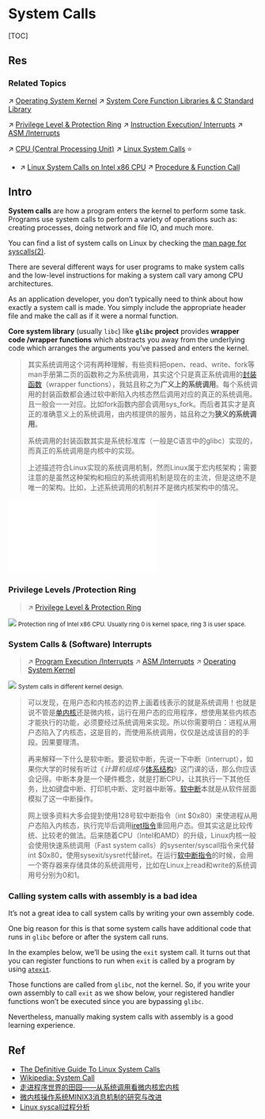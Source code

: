 # System Calls

[TOC]



## Res
### Related Topics
↗ [Operating System Kernel](../../../../🥷🏼%20Operating%20System%20(Engineering%20Part)/📟%20System%20Level%20Programming/😴%20Operating%20System%20Components%20&%20Runtime%20Libraries/🫀%20Operating%20System%20Kernel/Operating%20System%20Kernel.md)
↗ [System Core Function Libraries & C Standard Library](../../../../🥷🏼%20Operating%20System%20(Engineering%20Part)/📟%20System%20Level%20Programming/😴%20Operating%20System%20Components%20&%20Runtime%20Libraries/📌%20System%20Core%20Function%20Libraries%20&%20C%20Standard%20Library/System%20Core%20Function%20Libraries%20&%20C%20Standard%20Library.md)

↗ [Privilege Level & Protection Ring](../../../Computer%20Architecture/Instruction%20Set%20Architecture%20(ISA)%20&%20Processor%20Architecture/📌%20ISA%20Basics/Privilege%20Level%20&%20Protection%20Ring.md)
↗ [Instruction Execution/ Interrupts](../../../../🛣️%20Program%20Execution%20&%20Compilation%20System/🧙🏿‍♀️%20Execution%20(Runtime)/Instruction%20Execution/Interrupts.md)
↗ [ASM /Interrupts](../../../../👩‍💻%20Programming%20Methodology%20and%20Languages/ASM%20(Assembly%20Languages)/x86%20ISA%20Based%20ASM/⚡️%20ASM%20Advance/Interrupts/Interrupts.md)

↗ [CPU (Central Processing Unit)](../../../Computer%20Architecture/Computer%20Microarchitectures%20(Computer%20Organization)%20&%20von%20Neumann%20Model/🚦%20Computer%20Processors%20&%20Logic%20Chips/Microprocessors%20Unit%20(MPU)/CPU%20(Central%20Processing%20Unit)/CPU%20(Central%20Processing%20Unit).md)
↗ [Linux System Calls](../../../../🥷🏼%20Operating%20System%20(Engineering%20Part)/Linux%20(Derived%20From%20UNIX%20Family)/🔩%20Linux%20Kernel/👽%20Linux%20System%20Calls/Linux%20System%20Calls.md) ⭐
- ↗ [Linux System Calls on Intel x86 CPU](../../../../🥷🏼%20Operating%20System%20(Engineering%20Part)/Linux%20(Derived%20From%20UNIX%20Family)/🔩%20Linux%20Kernel/👽%20Linux%20System%20Calls/Linux%20System%20Calls%20on%20Intel%20x86%20CPU/Linux%20System%20Calls%20on%20Intel%20x86%20CPU.md)
↗ [Procedure & Function Call](../../../../🛣️%20Program%20Execution%20&%20Compilation%20System/🧙🏿‍♀️%20Execution%20(Runtime)/Procedure%20&%20Function%20Call/Procedure%20&%20Function%20Call.md)



## Intro
**System calls** are how a program enters the kernel to perform some task. Programs use system calls to perform a variety of operations such as: creating processes, doing network and file IO, and much more.

You can find a list of system calls on Linux by checking the [man page for syscalls(2)](http://man7.org/linux/man-pages/man2/syscalls.2.html).

There are several different ways for user programs to make system calls and the low-level instructions for making a system call vary among CPU architectures.

As an application developer, you don’t typically need to think about how exactly a system call is made. You simply include the appropriate header file and make the call as if it were a normal function.

**Core system library** (usually `libc`) like **`glibc` project** provides **wrapper code /wrapper functions** which abstracts you away from the underlying code which arranges the arguments you’ve passed and enters the kernel.

> 其实系统调用这个词有两种理解，有些资料把open、read、write、fork等man手册第二页的函数称之为系统调用，其实这个只是真正系统调用的[封装函数](https://www.zhihu.com/search?q=%E5%B0%81%E8%A3%85%E5%87%BD%E6%95%B0&search_source=Entity&hybrid_search_source=Entity&hybrid_search_extra=%7B%22sourceType%22%3A%22answer%22%2C%22sourceId%22%3A1329177990%7D)（wrapper functions），我姑且称之为**广义上的系统调用**。每个系统调用的封装函数都会通过软中断陷入内核态然后调用对应的真正的系统调用。且一般会一一对应。比如fork函数内部会调用sys_fork。而后者其实才是真正的准确意义上的系统调用，由内核提供的服务，姑且称之为**狭义的系统调用**。
> 
> 系统调用的封装函数其实是系统标准库（一般是C语言中的glibc）实现的，而真正的系统调用是内核中的实现。
> 
> 上述描述符合Linux实现的系统调用机制，然而Linux属于宏内核架构；需要注意的是虽然这种架构和相应的系统调用机制是现在的主流，但是这绝不是唯一的架构。比如，上述系统调用的机制并不是微内核架构中的情况。

![protection_ring.excalidraw | 800](../../../../../../Assets/Illustrations/Computer%20System/protection_ring.excalidraw.md)


### Privilege Levels /Protection Ring
> ↗ [Privilege Level & Protection Ring](../../../Computer%20Architecture/Instruction%20Set%20Architecture%20(ISA)%20&%20Processor%20Architecture/📌%20ISA%20Basics/Privilege%20Level%20&%20Protection%20Ring.md)


![](../../../../../../../Assets/Pics/Pasted%20image%2020240217173550.png)
<small>Protection ring of Intel x86 CPU. Usually ring 0 is kernel space, ring 3 is user space.</small>


### System Calls & (Software) Interrupts
> ↗ [Program Execution /Interrupts](../../../../🛣️%20Program%20Execution%20&%20Compilation%20System/🧙🏿‍♀️%20Execution%20(Runtime)/Instruction%20Execution/Interrupts.md)
> ↗ [ASM /Interrupts](../../../../👩‍💻%20Programming%20Methodology%20and%20Languages/ASM%20(Assembly%20Languages)/x86%20ISA%20Based%20ASM/⚡️%20ASM%20Advance/Interrupts/Interrupts.md)
> ↗ [Operating System Kernel](../../../../🥷🏼%20Operating%20System%20(Engineering%20Part)/📟%20System%20Level%20Programming/😴%20Operating%20System%20Components%20&%20Runtime%20Libraries/🫀%20Operating%20System%20Kernel/Operating%20System%20Kernel.md)

![](../../../../../../../Assets/Pics/Pasted%20image%2020240217141037.png)
<small>System calls in different kernel design.</small>

> 可以发现，在用户态和内核态的边界上画着线表示的就是系统调用！也就是说不管是[单内核](https://www.zhihu.com/search?q=%E5%8D%95%E5%86%85%E6%A0%B8&search_source=Entity&hybrid_search_source=Entity&hybrid_search_extra=%7B%22sourceType%22%3A%22answer%22%2C%22sourceId%22%3A1329177990%7D)还是微内核，运行在用户态的应用程序，想使用某些内核态才能执行的功能，必须要经过系统调用来实现。所以你需要明白：进程从用户态陷入了内核态，这是目的，而使用系统调用，仅仅是达成该目的的手段。因果要理清。 
> 
> 再来解释一下什么是软中断。要说软中断，先说一下中断（interrupt），如果你大学的时候有听过《_计算机组成与_[体系结构](https://www.zhihu.com/search?q=%E4%BD%93%E7%B3%BB%E7%BB%93%E6%9E%84&search_source=Entity&hybrid_search_source=Entity&hybrid_search_extra=%7B%22sourceType%22%3A%22answer%22%2C%22sourceId%22%3A1329177990%7D)》这门课的话，那么你应该会记得。中断本身是一个硬件概念，就是打断CPU，让其执行一下其他任务，比如键盘中断、打印机中断、定时器中断等。[软中断](https://www.zhihu.com/search?q=%E8%BD%AF%E4%B8%AD%E6%96%AD&search_source=Entity&hybrid_search_source=Entity&hybrid_search_extra=%7B%22sourceType%22%3A%22answer%22%2C%22sourceId%22%3A1329177990%7D)本就是从软件层面模拟了这一中断操作。
> 
> 网上很多资料大多会提到使用128号软中断指令（int $0x80）来使进程从用户态陷入内核态，执行完毕后调用[iret指令](https://www.zhihu.com/search?q=iret%E6%8C%87%E4%BB%A4&search_source=Entity&hybrid_search_source=Entity&hybrid_search_extra=%7B%22sourceType%22%3A%22answer%22%2C%22sourceId%22%3A1329177990%7D)重回用户态。但其实这是比较传统、比较老的做法。后来随着CPU（Intel和AMD）的升级，Linux内核一般会使用快速系统调用（Fast system calls）的sysenter/syscall指令来代替int $0x80，使用sysexit/sysret代替iret。在运行[软中断指令](https://www.zhihu.com/search?q=%E8%BD%AF%E4%B8%AD%E6%96%AD%E6%8C%87%E4%BB%A4&search_source=Entity&hybrid_search_source=Entity&hybrid_search_extra=%7B%22sourceType%22%3A%22answer%22%2C%22sourceId%22%3A1329177990%7D)的时候，会用一个寄存器来存储具体的系统调用号，比如在Linux上read和write的系统调用号分别为0和1。


### Calling system calls with assembly is a bad idea
It’s not a great idea to call system calls by writing your own assembly code.

One big reason for this is that some system calls have additional code that runs in `glibc` before or after the system call runs.

In the examples below, we’ll be using the `exit` system call. It turns out that you can register functions to run when `exit` is called by a program by using [`atexit`](http://man7.org/linux/man-pages/man3/atexit.3.html).

Those functions are called from `glibc`, not the kernel. So, if you write your own assembly to call `exit` as we show below, your registered handler functions won’t be executed since you are bypassing `glibc`.

Nevertheless, manually making system calls with assembly is a good learning experience.



## Ref
[👍 系统调用和库函数有什么区别？ - 果冻虾仁的回答 - 知乎]: https://www.zhihu.com/question/19930018/answer/1329177990

- [The Definitive Guide To Linux System Calls](https://link.zhihu.com/?target=https%3A//blog.packagecloud.io/eng/2016/04/05/the-definitive-guide-to-linux-system-calls/)
- [Wikipedia: System Call](https://link.zhihu.com/?target=https%3A//en.wikipedia.org/wiki/System_call)
- [走进程序世界的田园——从系统调用看微内核宏内核](https://link.zhihu.com/?target=https%3A//www.ixueshu.com/document/92bdd43d8ed96cc7.html)
- [微内核操作系统MINIX3消息机制的研究与改进](https://link.zhihu.com/?target=https%3A//www.ixueshu.com/document/79edc05c2a32f39843d218eac83a3390318947a18e7f9386.html)
- [Linux syscall过程分析](https://link.zhihu.com/?target=https%3A//cloud.tencent.com/developer/article/1492374)

[👍 The Definitive Guide to Linux System Calls]: https://blog.packagecloud.io/the-definitive-guide-to-linux-system-calls/
[👍 Linux syscall过程分析（万字长文）]: https://cloud.tencent.com/developer/article/1492374
